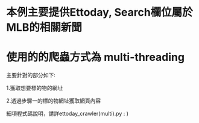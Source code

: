 # 本例主要提供Ettoday, Search欄位屬於MLB的相關新聞
# 使用的的爬蟲方式為 multi-threading

主要針對的部分如下:

1.獲取想要標的物的網址 

2.透過步驟一的標的物網址獲取網頁內容

細項程式碼說明，請詳ettoday_crawler(multi).py : )

